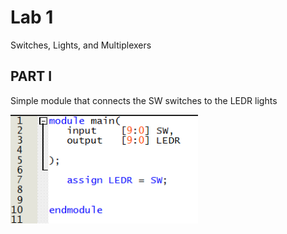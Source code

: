# Lab 1
Switches, Lights, and Multiplexers

## PART I
Simple module that connects the SW switches to the LEDR lights

<img src="IMG/Part_I.png" alt="Code" width="300">





